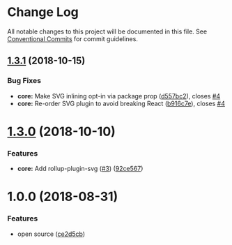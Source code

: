 # Change Log

All notable changes to this project will be documented in this file.
See [Conventional Commits](https://conventionalcommits.org) for commit guidelines.

## [1.3.1](https://github.com/evocateur/pectin/compare/v1.3.0...v1.3.1) (2018-10-15)


### Bug Fixes

* **core:** Make SVG inlining opt-in via package prop ([d557bc2](https://github.com/evocateur/pectin/commit/d557bc2)), closes [#4](https://github.com/evocateur/pectin/issues/4)
* **core:** Re-order SVG plugin to avoid breaking React ([b916c7e](https://github.com/evocateur/pectin/commit/b916c7e)), closes [#4](https://github.com/evocateur/pectin/issues/4)





# [1.3.0](https://github.com/evocateur/pectin/compare/v1.2.0...v1.3.0) (2018-10-10)


### Features

* **core:** Add rollup-plugin-svg ([#3](https://github.com/evocateur/pectin/issues/3)) ([92ce567](https://github.com/evocateur/pectin/commit/92ce567))





<a name="1.0.0"></a>
# 1.0.0 (2018-08-31)


### Features

* open source ([ce2d5cb](https://github.com/evocateur/pectin/commit/ce2d5cb))
